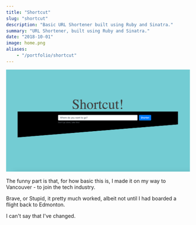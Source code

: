 ```yaml
---
title: "Shortcut"
slug: "shortcut"
description: "Basic URL Shortener built using Ruby and Sinatra."
summary: "URL Shortener, built using Ruby and Sinatra."
date: "2018-10-01"
image: home.png
aliases:
    - "/portfolio/shortcut"
---
```

![Splash](shortcut.png)

The funny part is that, for how basic this is, I made it on my way to Vancouver - to join the tech industry.

Brave, or Stupid, it pretty much worked, albeit not until I had boarded a flight back to Edmonton.

I can't say that I've changed.
